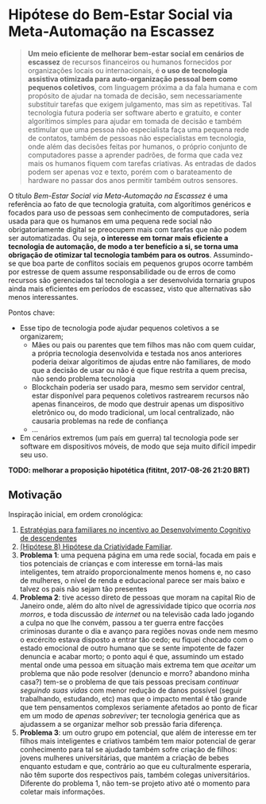 # Hipótese do Bem-Estar Social via Meta-Automação na Escassez

> **Um meio eficiente de melhorar bem-estar social em cenários de escassez** de
recursos financeiros ou humanos fornecidos por organizações locais ou internacionais,
é **o uso de tecnologia assistiva otimizada para auto-organização pessoal bem
como pequenos coletivos**, com linguagem próxima a da fala humana e com
propósito de ajudar na tomada de decisão, sem necessariamente substituir tarefas
que exigem julgamento, mas sim as repetitivas. Tal tecnologia futura poderia
ser software aberto e gratuito, e conter algorítimos simples para ajudar em
tomada de decisão e também estimular que uma pessoa não especialista faça
uma pequena rede de contatos, também de pessoas não especialistas em tecnologia,
onde além das decisões feitas por humanos, o próprio conjunto de computadores
passe a aprender padrões, de forma que cada vez mais os humanos fiquem com
tarefas criativas. As entradas de dados podem ser apenas voz e texto, porém
com o barateamento de hardware no passar dos anos permitir também outros
sensores.

O título _Bem-Estar Social via Meta-Automação na Escassez_ é uma referência ao
fato de que tecnologia gratuita, com algorítimos genéricos e focados para uso
de pessoas sem conhecimento de computadores, seria usada para que os humanos
em uma pequena rede social não obrigatoriamente digital se preocupem mais
com tarefas que não podem ser automatizadas. Ou seja, **o interesse em
tornar mais eficiente a tecnologia de automação, de modo a ter benefício a si,
se torna uma obrigação de otimizar tal tecnologia também para os outros**.
Assumindo-se que boa parte de conflitos sociais em pequenos grupos ocorre
também por estresse de quem assume responsabilidade ou de erros de como
recursos são gerenciados tal tecnologia a ser desenvolvida tornaria grupos
ainda mais eficientes em períodos de escassez, visto que alternativas
são menos interessantes.

Pontos chave:

- Esse tipo de tecnologia pode ajudar pequenos coletivos a se organizarem;
  - Mães ou pais ou parentes que tem filhos mas não com quem cuidar, a própria
    tecnologia desenvolvida e testada nos anos anteriores poderia deixar
    algorítimos de ajudas entre não familiares, de modo que a decisão de usar
    ou não é que fique restrita a quem precisa, não sendo problema tecnologia
  - Blockchain poderia ser usado para, mesmo sem servidor central, estar
    disponível para pequenos coletivos rastrearem recursos não apenas
    financeiros, de modo que destruir apenas um dispositivo eletrônico
    ou, do modo tradicional, um local centralizado, não causaria problemas
    na rede de confiança
  - ...
- Em cenários extremos (um país em guerra) tal tecnologia pode ser software
  em dispositivos móveis, de modo que seja muito difícil impedir seu uso.


**TODO: melhorar a proposição hipotética (fititnt, 2017-08-26 21:20 BRT)**

## Motivação

Inspiração inicial, em ordem cronológica:

1. [Estratégias para familiares no incentivo ao Desenvolvimento Cognitivo de descendentes](https://github.com/fititnt/presente-cognitivo)
2. [(Hipótese 8) Hipótese da Criatividade Familiar](https://github.com/fititnt/criatividade-familiar).
3. **Problema 1**: uma pequena página em uma rede social, focada em pais e tios
potenciais de  crianças e com interesse em torná-las mais inteligentes, tem
atraído proporcionalmente menos homens e, no caso de mulheres, o nível de renda
e educacional parece ser mais baixo e talvez os pais não sejam tão presentes
4. **Problema 2**: tive acesso direto de pessoas que moram na capital Rio de
Janeiro onde, além do alto nível de agressividade típico que ocorria _nos
morros_, e toda discussão _de internet_ ou na televisão cada lado jogando a
culpa no que lhe convém, passou a ter guerra entre facções criminosas durante o
dia e avanço para regiões novas onde nem mesmo o excército estava disposto a
entrar tão cedo; eu fiquei chocado com o estado emocional de outro humano que se
sente impotente de fazer denuncia e acabar morto; o ponto aqui é que, assumindo
um estado mental onde uma pessoa em situação mais extrema tem que _aceitar_
um problema que não pode resolver (denuncio e morro? abandono minha casa?)
tem-se o problema de que tais pessoas precisam _continuar seguindo suas vidas_
com menor redução de danos possível (seguir trabalhando, estudando, etc)
mas que o impacto mental é tão grande que tem pensamentos complexos seriamente
afetados ao ponto de ficar em um modo de _apenas sobreviver_; ter tecnologia
genérica que as ajudassem a se organizar melhor sob pressão faria diferença.
5. **Problema 3**: um outro grupo em potencial, que além de interesse em
ter filhos mais inteligentes e criativos também tem maior potencial de gerar
conhecimento para tal se ajudado também sofre criação de filhos: jovens
mulheres universitárias, que mantém a criação de bebes enquanto estudam e que,
contrário ao que eu culturalmente esperaria, não têm suporte dos respectivos
pais, também colegas universitários. Diferente do problema 1, não tem-se projeto
ativo até o momento para coletar mais informações.

